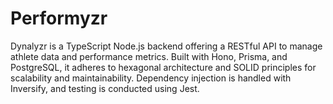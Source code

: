 # Performyzr
Dynalyzr is a TypeScript Node.js backend offering a RESTful API to manage athlete data and performance metrics. Built with Hono, Prisma, and PostgreSQL, it adheres to hexagonal architecture and SOLID principles for scalability and maintainability. Dependency injection is handled with Inversify, and testing is conducted using Jest.

